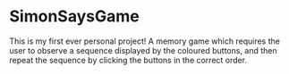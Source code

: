 # SimonSaysGame
This is my first ever personal project! A memory game which requires the user to observe a sequence displayed by the coloured buttons, and then repeat the sequence by clicking the buttons in the correct order.
